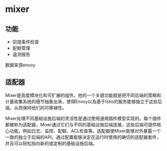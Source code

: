 # mixer

## 功能


- 前提条件检查
- 配额管理
- 遥测报告 

数据来源envoy

## 适配器

Mixer是高度模块化和可扩展的组件。他的一个关键功能就是把不同后端的策略和计量收集系统的细节抽象出来，使得Envoy以及基于Istio的服务能够独立于这些后端，从而保持他们的可移植性。

Mixer处理不同基础设施后端的灵活性是通过使用通用插件模型实现的。每个插件都被称为适配器，Mixer通过它们与不同的基础设施后端连接，这些后端可提供核心功能，例如日志、监控、配额、ACL检查等。适配器使Mixer能够对外暴露一个一致的独立于后端的API。通过配置能够决定在运行时使用的确切的适配器套件，并且可以轻松指向新的或定制的基础设施后端。

